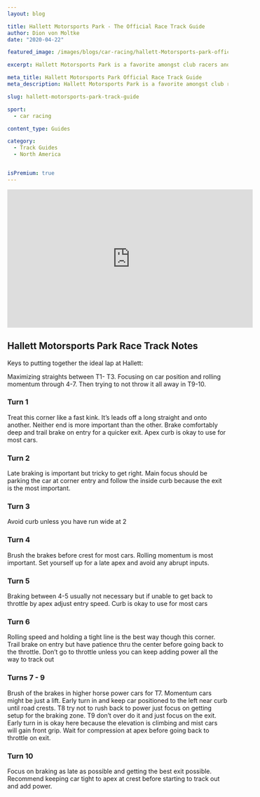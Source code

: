 ```yaml
---
layout: blog

title: Hallett Motorsports Park - The Official Race Track Guide
author: Dion von Moltke
date: "2020-04-22"

featured_image: /images/blogs/car-racing/hallett-Motorsports-park-official-track-guide-compressor.jpg

excerpt: Hallett Motorsports Park is a favorite amongst club racers and it is quite the challenging circuit.  Here learn how the pros find a fast lap around this fun race track!

meta_title: Hallett Motorsports Park Official Race Track Guide
meta_description: Hallett Motorsports Park is a favorite amongst club racers and it is quite the challenging circuit.  Here learn how the pros find a fast lap around this fun race track!

slug: hallett-motorsports-park-track-guide

sport:
  - car racing

content_type: Guides

category:
  - Track Guides
  - North America


isPremium: true
---
```


<iframe title="Blog iFrame" id="videoIframe" width="560" height="315" src="https://www.youtube.com/embed/A-ziUo1sjLY" frameborder="0" allow="accelerometer; autoplay; encrypted-media; gyroscope; picture-in-picture" allowfullscreen></iframe>

## Hallett Motorsports Park Race Track Notes

Keys to putting together the ideal lap at Hallett:

Maximizing straights between T1- T3. Focusing on car position and rolling momentum through 4-7. Then trying to not throw it all away in T9-10.

### Turn 1

Treat this corner like a fast kink. It’s leads off a long straight and onto another. Neither end is more important than the other. Brake comfortably deep and trail brake on entry for a quicker exit. Apex curb is okay to use for most cars.

### Turn 2

Late braking is important but tricky to get right. Main focus should be parking the car at corner entry and follow the inside curb because the exit is the most important.

### Turn 3

Avoid curb unless you have run wide at 2

### Turn 4

Brush the brakes before crest for most cars. Rolling momentum is most important. Set yourself up for a late apex and avoid any abrupt inputs.

### Turn 5

Braking between 4-5 usually not necessary but if unable to get back to throttle by apex adjust entry speed. Curb is okay to use for most cars

### Turn 6

Rolling speed and holding a tight line is the best way though this corner. Trail brake on entry but have patience thru the center before going back to the throttle. Don’t go to throttle unless you can keep adding power all the way to track out

### Turns 7 - 9

Brush of the brakes in higher horse power cars for T7. Momentum cars might be just a lift. Early turn in and keep car positioned to the left near curb until road crests. T8 try not to rush back to power just focus on getting setup for the braking zone. T9 don’t over do it and just focus on the exit. Early turn in is okay here because the elevation is climbing and mist cars will gain front grip. Wait for compression at apex before going back to throttle on exit.

### Turn 10

Focus on braking as late as possible and getting the best exit possible. Recommend keeping car tight to apex at crest before starting to track out and add power.
